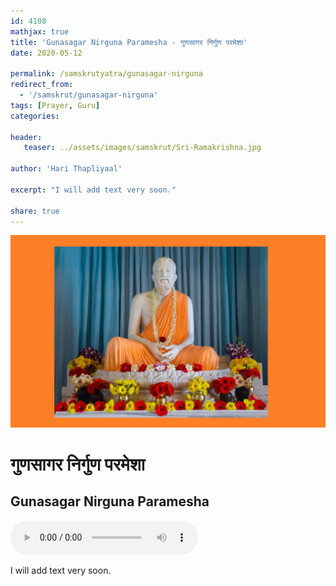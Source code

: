 ```yaml
---
id: 4108    
mathjax: true
title: 'Gunasagar Nirguna Paramesha - गुणसागर निर्गुण परमेशा'
date: 2020-05-12

permalink: /samskrutyatra/gunasagar-nirguna
redirect_from: 
  - '/samskrut/gunasagar-nirguna'
tags: [Prayer, Guru]
categories:

header:
   teaser: ../assets/images/samskrut/Sri-Ramakrishna.jpg

author: 'Hari Thapliyaal'

excerpt: "I will add text very soon."

share: true
---
```

![](../assets/images/samskrut/Sri-Ramakrishna.jpg)

#  गुणसागर निर्गुण परमेशा 
## Gunasagar Nirguna Paramesha

<audio controls>
  <source src="https://raw.githubusercontent.com/dasarpai/DAI-mp3/main/dasarpai-mp3/O003-GunasagarNirgunaParamesha.mp3" type="audio/mp3">
  Your browser does not support the audio element.
</audio> 

I will add text very soon.

